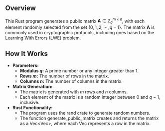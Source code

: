 ## Overview
This Rust program generates a public matrix $\boldsymbol{A}\in\mathbb{Z}_q^{m\times n}$, with each element randomly selected from the set $\{0,1,2,\cdots,q-1\}$. The matrix $\boldsymbol{A}$ is commonly used in cryptographic protocols, including ones based on the Learning With Errors (LWE) problem.
## How It Works
- **Parameters:**
   - **Modulus $q$:** A prime number or any integer greater than $1$.
   - **Rows $m$:** The number of rows in the matrix.
   - **Columns $n$:** The number of columns in the matrix.
- **Matrix Generation:**
   - The matrix is generated with $m$ rows and $n$ columns.
   - Each element of the matrix is a random integer between $0$ and $q-1$, inclusive.
- **Rust Functionality:**
   - The program uses the rand crate to generate random numbers.
   - The function generate_public_matrix creates and returns the matrix as a Vec<Vec<u64>>, where each Vec<u64> represents a row in the matrix.
